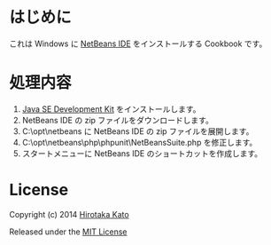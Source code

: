 # はじめに

これは Windows に
[NetBeans IDE](https://ja.netbeans.org/)
をインストールする Cookbook です。

# 処理内容

1. [Java SE Development Kit](../jdk/README.md) をインストールします。
2. NetBeans IDE の zip ファイルをダウンロードします。
3. C:\opt\netbeans に NetBeans IDE の zip ファイルを展開します。
4. C:\opt\netbeans\php\phpunit\NetBeansSuite.php を修正します。
5. スタートメニューに NetBeans IDE のショートカットを作成します。

# License

Copyright (c) 2014 [Hirotaka Kato](https://github.com/HirotakaKato/windows-cookbooks)

Released under the [MIT License](http://opensource.org/licenses/mit-license.php)
